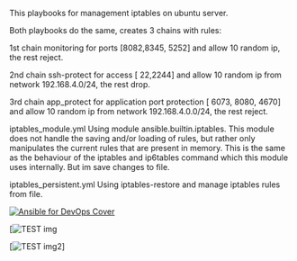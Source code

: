 This playbooks for management iptables on ubuntu server.

Both playbooks do the same, creates 3 chains with rules:

  1st chain monitoring for ports [8082,8345, 5252] and allow 10 random ip, the rest reject.

  2nd chain ssh-protect for access [ 22,2244] and allow 10 random ip from network 192.168.4.0/24, the rest drop.

  3rd chain app_protect for application port protection [ 6073, 8080, 4670] and allow 10 random ip from network 192.168.4.0.0/24, the rest reject. 

iptables_module.yml Using module ansible.builtin.iptables. This module does not handle the saving and/or loading of rules, but rather only manipulates the current rules that are present in memory. This is the same as the behaviour of the iptables and ip6tables command which this module uses internally. But im save changes to file.

iptables_persistent.yml Using iptables-restore and manage iptables rules from file.

[![Ansible for DevOps Cover](https://s3.amazonaws.com/titlepages.leanpub.com/ansible-for-devops/medium)](https://www.ansiblefordevops.com/)

[![TEST img](https://ibb.co/F419LxS)

[![TEST img2](https://i.ibb.co/image.png)]

